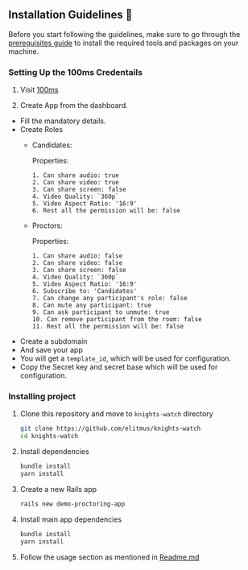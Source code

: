 ## Installation Guidelines :rocket:

Before you start following the guidelines, make sure to go through the [prerequisites guide](./prerequisites.md) to install the required tools and packages on your machine.

### Setting Up the 100ms Credentails

1. Visit [100ms](https://www.100ms.live/)

2. Create App from the dashboard.

- Fill the mandatory details.
- Create Roles
  - Candidates:

    Properties:

    ```text
    1. Can share audio: true
    2. Can share video: true
    3. Can share screen: false
    4. Video Quality: `360p`
    5. Video Aspect Ratio: '16:9'
    6. Rest all the permission will be: false
    ```
  
  - Proctors:

    Properties:

    ```text
    1. Can share audio: false
    2. Can share video: false
    3. Can share screen: false
    4. Video Quality: `360p`
    5. Video Aspect Ratio: '16:9'
    6. Subscribe to: 'Candidates'
    7. Can change any participant's role: false
    8. Can mute any participant: true
    9. Can ask participant to unmute: true
    10. Can remove participant from the room: false
    11. Rest all the permission will be: false
    ```
- Create a subdomain
- And save your app
- You will get a `template_id`, which will be used for configuration.
- Copy the Secret key and secret base which will be used for configuration.

### Installing project

1. Clone this repository and move to `knights-watch` directory
   ```sh
   git clone https://github.com/elitmus/knights-watch
   cd knights-watch
   ```

2. Install dependencies
   ```sh
   bundle install
   yarn install
   ```

3. Create a new Rails app
   ```sh
   rails new demo-proctoring-app
   ```

4. Install main app dependencies
   ```sh
   bundle install
   yarn install
   ```

5. Follow the usage section as mentioned in [Readme.md](../../README.md)